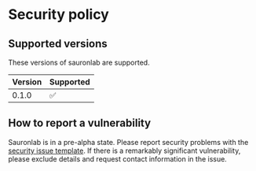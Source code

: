 # Security policy

<!--- This was modified from an example file provided by Github --->

## Supported versions

These versions of sauronlab are supported.

| Version | Supported          |
| ------- | ------------------ |
| 0.1.0   | :white_check_mark: |

## How to report a vulnerability

Sauronlab is in a pre-alpha state.
Please report security problems with the
[security issue template](https://github.com/dmyersturnbull/sauronlab/issues/new?labels=kind%3A+security+%F0%9F%94%92&template=security.md).
If there is a remarkably significant vulnerability, please exclude details and request contact information in the issue.
